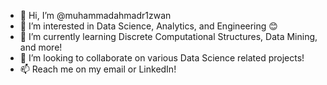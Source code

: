 - 👋 Hi, I’m @muhammadahmadr1zwan
- 👀 I’m interested in Data Science, Analytics, and Engineering 😊
- 🌱 I’m currently learning Discrete Computational Structures, Data Mining, and more!
- 💞️ I’m looking to collaborate on various Data Science related projects!
- 📫 Reach me on my email or LinkedIn!

<!---
muhammadahmadr1zwan/muhammadahmadr1zwan is a ✨ special ✨ repository because its `README.md` (this file) appears on your GitHub profile.
You can click the Preview link to take a look at your changes.
--->
